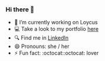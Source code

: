 ### Hi there 👋

<!--
**olivisoll/olivisoll** is a ✨ _special_ ✨ repository because its `README.md` (this file) appears on your GitHub profile.

Here are some ideas to get you started: -->

- 🔭 I’m currently working on Loycus
- :computer: Take a look to my portfolio [here](https://olivisoll.github.io/)
- :mag: Find me in [LinkedIn](https://linkedin.com/in/olivialuis)
- 😄 Pronouns: she / her
- ⚡ Fun fact: :octocat::octocat: lover
<!-- - 🌱 I’m currently learning ...
- 👯 I’m looking to collaborate on ...
- 🤔 I’m looking for help with ...
- 💬 Ask me about ...
- 📫 How to reach me: ... -->

